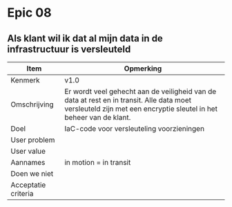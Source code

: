 # Epic 08
## Als klant wil ik dat al mijn data in de infrastructuur is versleuteld
| Item | Opmerking |
| ---- | --------- |
| Kenmerk | v1.0 |
| Omschrijving | Er wordt veel gehecht aan de veiligheid van de data at rest en in transit. Alle data moet versleuteld zijn met een encryptie sleutel in het beheer van de klant. |
| Doel | IaC-code voor versleuteling voorzieningen |
| User problem |  | 
| User value |  |
| Aannames | in motion = in transit |
| Doen we niet |  |
| Acceptatie criteria |  |
